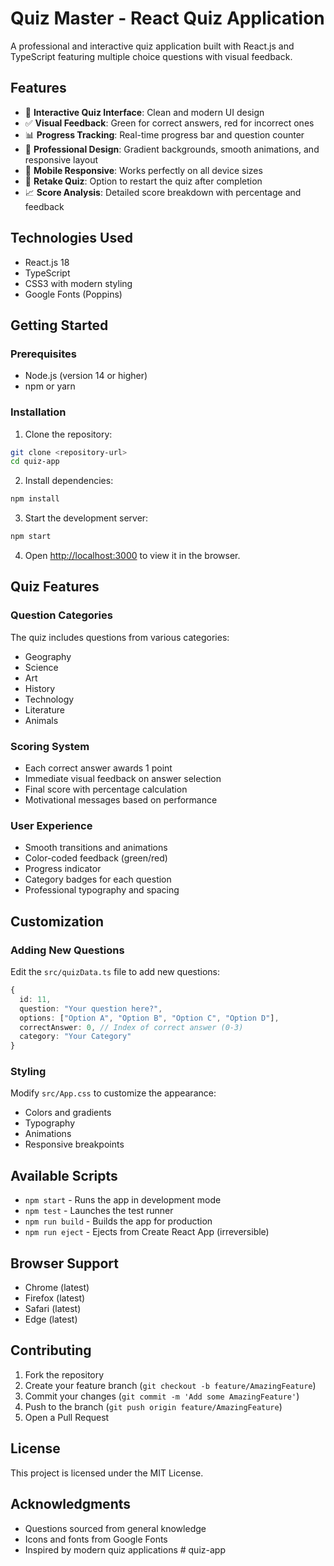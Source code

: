 # Quiz Master - React Quiz Application

A professional and interactive quiz application built with React.js and TypeScript featuring multiple choice questions with visual feedback.

## Features

- 🎯 **Interactive Quiz Interface**: Clean and modern UI design
- ✅ **Visual Feedback**: Green for correct answers, red for incorrect ones
- 📊 **Progress Tracking**: Real-time progress bar and question counter
- 🎨 **Professional Design**: Gradient backgrounds, smooth animations, and responsive layout
- 📱 **Mobile Responsive**: Works perfectly on all device sizes
- 🔄 **Retake Quiz**: Option to restart the quiz after completion
- 📈 **Score Analysis**: Detailed score breakdown with percentage and feedback

## Technologies Used

- React.js 18
- TypeScript
- CSS3 with modern styling
- Google Fonts (Poppins)

## Getting Started

### Prerequisites
- Node.js (version 14 or higher)
- npm or yarn

### Installation

1. Clone the repository:
```bash
git clone <repository-url>
cd quiz-app
```

2. Install dependencies:
```bash
npm install
```

3. Start the development server:
```bash
npm start
```

4. Open [http://localhost:3000](http://localhost:3000) to view it in the browser.

## Quiz Features

### Question Categories
The quiz includes questions from various categories:
- Geography
- Science
- Art
- History
- Technology
- Literature
- Animals

### Scoring System
- Each correct answer awards 1 point
- Immediate visual feedback on answer selection
- Final score with percentage calculation
- Motivational messages based on performance

### User Experience
- Smooth transitions and animations
- Color-coded feedback (green/red)
- Progress indicator
- Category badges for each question
- Professional typography and spacing

## Customization

### Adding New Questions
Edit the `src/quizData.ts` file to add new questions:

```typescript
{
  id: 11,
  question: "Your question here?",
  options: ["Option A", "Option B", "Option C", "Option D"],
  correctAnswer: 0, // Index of correct answer (0-3)
  category: "Your Category"
}
```

### Styling
Modify `src/App.css` to customize the appearance:
- Colors and gradients
- Typography
- Animations
- Responsive breakpoints

## Available Scripts

- `npm start` - Runs the app in development mode
- `npm test` - Launches the test runner
- `npm run build` - Builds the app for production
- `npm run eject` - Ejects from Create React App (irreversible)

## Browser Support

- Chrome (latest)
- Firefox (latest)
- Safari (latest)
- Edge (latest)

## Contributing

1. Fork the repository
2. Create your feature branch (`git checkout -b feature/AmazingFeature`)
3. Commit your changes (`git commit -m 'Add some AmazingFeature'`)
4. Push to the branch (`git push origin feature/AmazingFeature`)
5. Open a Pull Request

## License

This project is licensed under the MIT License.

## Acknowledgments

- Questions sourced from general knowledge
- Icons and fonts from Google Fonts
- Inspired by modern quiz applications
#   q u i z - a p p  
 